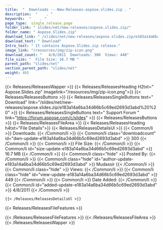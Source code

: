 ```yaml
---
title:  "  Downloads ---New-Releases-aspose.slides.zip . " 
description:  "    . " 
keywords:  "    . " 
page_type:  single_release_page
folder_link: " slides/net/new-releases/aspose.slides.zip/"
folder_name: " Aspose.Slides.zip"
download_link: " /slides/net/new-releases/aspose.slides.zip/e183a14a6ba34d66b5c69ed2693d3abd"
download_text: " Download"
Intro_text: " It contains Aspose.Slides.zip release."
image_link: "/resources/img/zip-icon.png"
download_count: "   4/8/2011  Downloads: 300  Views: 448"
file_size: "  File Size: 16.7 MB "
parent_path: "slides/net"
section_parent_path: "slides/net"
weight: 465
---
```


{{< Releases/ReleasesWapper >}}
  {{< Releases/ReleasesHeading H2txt=" Aspose.Slides.zip" imagelink="/resources/img/zip-icon.png">}}
  {{< Releases/ReleasesButtons >}}
    {{< Releases/ReleasesSingleButtons text=" Download" link="/slides/net/new-releases/aspose.slides.zip/e183a14a6ba34d66b5c69ed2693d3abd%20%20" >}}
    {{< Releases/ReleasesSingleButtons text=" Support Forum " link="https://forum.aspose.com/c/slides" >}}
  {{< Releases/ReleasesButtons >}}
  {{< Releases/ReleasesFileArea >}}
    {{< Releases/ReleasesHeading h4txt="File Details">}}
    {{< Releases/ReleasesDetailsUl >}}
            {{< Common/li  >}} Downloads: {{< /Common/li >}} 
      {{< Common/li class="downloadcount" id="dwn-update-e183a14a6ba34d66b5c69ed2693d3abd" >}} 300 {{< /Common/li >}} 
      {{< Common/li  >}} File Size: {{< /Common/li >}} 
      {{< Common/li id="size-update-e183a14a6ba34d66b5c69ed2693d3abd" >}} 16.7 MB {{< /Common/li >}} 
      {{< Common/li  class="hide" >}} Posted By: {{< /Common/li >}} 
      {{< Common/li class="hide" id="author-update-e183a14a6ba34d66b5c69ed2693d3abd" >}} Mudassir {{< /Common/li >}} 
      {{< Common/li class="hide"  >}} Views: {{< /Common/li >}} 
      {{< Common/li class="hide" id="view-update-e183a14a6ba34d66b5c69ed2693d3abd" >}} 449 {{< /Common/li >}} 
      {{< Common/li  >}} Date Added: {{< /Common/li >}} 
      {{< Common/li id="added-update-e183a14a6ba34d66b5c69ed2693d3abd" >}} 4/8/2011 {{< /Common/li >}} 

    {{< /Releases/ReleasesDetailsUl >}}

  {{< Releases/ReleasesFileFeatures >}}
      
  {{< /Releases/ReleasesFileFeatures >}}
 {{< /Releases/ReleasesFileArea >}}
{{< /Releases/ReleasesWapper >}}


